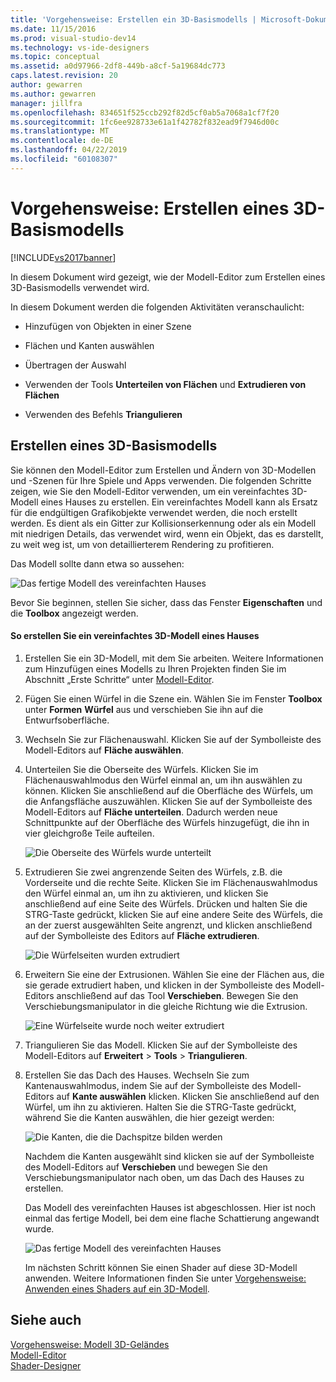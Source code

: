 ```yaml
---
title: 'Vorgehensweise: Erstellen ein 3D-Basismodells | Microsoft-Dokumentation'
ms.date: 11/15/2016
ms.prod: visual-studio-dev14
ms.technology: vs-ide-designers
ms.topic: conceptual
ms.assetid: a0d97966-2df8-449b-a8cf-5a19684dc773
caps.latest.revision: 20
author: gewarren
ms.author: gewarren
manager: jillfra
ms.openlocfilehash: 834651f525ccb292f82d5cf0ab5a7068a1cf7f20
ms.sourcegitcommit: 1fc6ee928733e61a1f42782f832ead9f7946d00c
ms.translationtype: MT
ms.contentlocale: de-DE
ms.lasthandoff: 04/22/2019
ms.locfileid: "60108307"
---
```

# <a name="how-to-create-a-basic-3-d-model"></a>Vorgehensweise: Erstellen eines 3D-Basismodells
[!INCLUDE[vs2017banner](../includes/vs2017banner.md)]

In diesem Dokument wird gezeigt, wie der Modell-Editor zum Erstellen eines 3D-Basismodells verwendet wird.  
  
 In diesem Dokument werden die folgenden Aktivitäten veranschaulicht:  
  
- Hinzufügen von Objekten in einer Szene  
  
- Flächen und Kanten auswählen  
  
- Übertragen der Auswahl  
  
- Verwenden der Tools **Unterteilen von Flächen** und **Extrudieren von Flächen**  
  
- Verwenden des Befehls **Triangulieren**  
  
## <a name="creating-a-basic-3-d-model"></a>Erstellen eines 3D-Basismodells  
 Sie können den Modell-Editor zum Erstellen und Ändern von 3D-Modellen und -Szenen für Ihre Spiele und Apps verwenden. Die folgenden Schritte zeigen, wie Sie den Modell-Editor verwenden, um ein vereinfachtes 3D-Modell eines Hauses zu erstellen. Ein vereinfachtes Modell kann als Ersatz für die endgültigen Grafikobjekte verwendet werden, die noch erstellt werden. Es dient als ein Gitter zur Kollisionserkennung oder als ein Modell mit niedrigen Details, das verwendet wird, wenn ein Objekt, das es darstellt, zu weit weg ist, um von detaillierterem Rendering zu profitieren.  
  
 Das Modell sollte dann etwa so aussehen:  
  
 ![Das fertige Modell des vereinfachten Hauses](../designers/media/gfx-model-demo-house-final.png "gfx_model_demo_house_final")  
  
 Bevor Sie beginnen, stellen Sie sicher, dass das Fenster **Eigenschaften** und die **Toolbox** angezeigt werden.  
  
#### <a name="to-create-a-simplified-3-d-model-of-a-house"></a>So erstellen Sie ein vereinfachtes 3D-Modell eines Hauses  
  
1. Erstellen Sie ein 3D-Modell, mit dem Sie arbeiten. Weitere Informationen zum Hinzufügen eines Modells zu Ihren Projekten finden Sie im Abschnitt „Erste Schritte“ unter [Modell-Editor](../designers/model-editor.md).  
  
2. Fügen Sie einen Würfel in die Szene ein. Wählen Sie im Fenster **Toolbox** unter **Formen** **Würfel** aus und verschieben Sie ihn auf die Entwurfsoberfläche.  
  
3. Wechseln Sie zur Flächenauswahl. Klicken Sie auf der Symbolleiste des Modell-Editors auf **Fläche auswählen**.  
  
4. Unterteilen Sie die Oberseite des Würfels. Klicken Sie im Flächenauswahlmodus den Würfel einmal an, um ihn auswählen zu können. Klicken Sie anschließend auf die Oberfläche des Würfels, um die Anfangsfläche auszuwählen. Klicken Sie auf der Symbolleiste des Modell-Editors auf **Fläche unterteilen**. Dadurch werden neue Schnittpunkte auf der Oberfläche des Würfels hinzugefügt, die ihn in vier gleichgroße Teile aufteilen.  
  
    ![Die Oberseite des Würfels wurde unterteilt](../designers/media/gfx-model-demo-house-subdiv.png "gfx_model_demo_house_subdiv")  
  
5. Extrudieren Sie zwei angrenzende Seiten des Würfels, z.B. die Vorderseite und die rechte Seite. Klicken Sie im Flächenauswahlmodus den Würfel einmal an, um ihn zu aktivieren, und klicken Sie anschließend auf eine Seite des Würfels. Drücken und halten Sie die STRG-Taste gedrückt, klicken Sie auf eine andere Seite des Würfels, die an der zuerst ausgewählten Seite angrenzt, und klicken anschließend auf der Symbolleiste des Editors auf **Fläche extrudieren**.  
  
    ![Die Würfelseiten wurden extrudiert ](../designers/media/gfx-model-demo-house-extrude.png "gfx_model_demo_house_extrude")  
  
6. Erweitern Sie eine der Extrusionen. Wählen Sie eine der Flächen aus, die sie gerade extrudiert haben, und klicken in der Symbolleiste des Modell-Editors anschließend auf das Tool **Verschieben**. Bewegen Sie den Verschiebungsmanipulator in die gleiche Richtung wie die Extrusion.  
  
    ![Eine Würfelseite wurde noch weiter extrudiert](../designers/media/gfx-model-demo-house-extend.png "gfx_model_demo_house_extend")  
  
7. Triangulieren Sie das Modell. Klicken Sie auf der Symbolleiste des Modell-Editors auf **Erweitert** > **Tools** > **Triangulieren**.  
  
8. Erstellen Sie das Dach des Hauses. Wechseln Sie zum Kantenauswahlmodus, indem Sie auf der Symbolleiste des Modell-Editors auf **Kante auswählen** klicken. Klicken Sie anschließend auf den Würfel, um ihn zu aktivieren. Halten Sie die STRG-Taste gedrückt, während Sie die Kanten auswählen, die hier gezeigt werden:  
  
    ![Die Kanten, die die Dachspitze bilden werden](../designers/media/gfx-model-demo-house-edges.png "gfx_model_demo_house_edges")  
  
    Nachdem die Kanten ausgewählt sind klicken sie auf der Symbolleiste des Modell-Editors auf **Verschieben** und bewegen Sie den Verschiebungsmanipulator nach oben, um das Dach des Hauses zu erstellen.  
  
   Das Modell des vereinfachten Hauses ist abgeschlossen. Hier ist noch einmal das fertige Modell, bei dem eine flache Schattierung angewandt wurde.  
  
   ![Das fertige Modell des vereinfachten Hauses](../designers/media/gfx-model-demo-house-final.png "gfx_model_demo_house_final")  
  
   Im nächsten Schritt können Sie einen Shader auf diese 3D-Modell anwenden. Weitere Informationen finden Sie unter [Vorgehensweise: Anwenden eines Shaders auf ein 3D-Modell](../designers/how-to-apply-a-shader-to-a-3-d-model.md).  
  
## <a name="see-also"></a>Siehe auch  
 [Vorgehensweise: Modell 3D-Geländes](../designers/how-to-model-3-d-terrain.md)   
 [Modell-Editor](../designers/model-editor.md)   
 [Shader-Designer](../designers/shader-designer.md)
